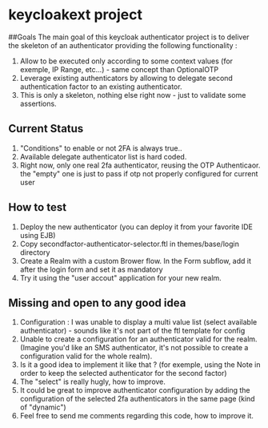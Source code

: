 # keycloakext project
##Goals
The main goal of this keycloak authenticator project is to deliver the skeleton of an authenticator providing the following functionality :
1. Allow to be executed only according to some context values (for exemple, IP Range, etc...) - same concept than OptionalOTP
2. Leverage existing authenticators by allowing to delegate second authentication factor to an existing authenticator.
3. This is only a skeleton, nothing else right now - just to validate some assertions.
## Current Status
1. "Conditions" to enable or not 2FA is always true..
2. Available delegate authenticator list is hard coded.
3. Right now, only one real 2fa authenticator, reusing the OTP Authenticaor. the "empty" one is just to pass if otp not properly configured for current user
## How to test
1. Deploy the new authenticator (you can deploy it from your favorite IDE using EJB)
2. Copy secondfactor-authenticator-selector.ftl in themes/base/login directory
3. Create a Realm with a custom Brower flow. In the Form subflow, add it after the login form and set it as mandatory
4. Try it using the "user accout" application for your new realm.
## Missing and open to any good idea
1. Configuration : I was unable to display a multi value list (select available authenticator) - sounds like it's not part of the ftl template for config
2. Unable to create a configuration for an authenticator valid for the realm. (Imagine you'd like an SMS authenticator, it's not possible to create a configuration valid for the whole realm).
3. Is it a good idea to implement it like that ? (for exemple, using the Note in order to keep the selected authenticator for the second factor)
4. The "select" is really hugly, how to improve.
5. It could be great to improve authenticator configuration by adding the configuration of the selected 2fa authenticators in the same page (kind of "dynamic")
6. Feel free to send me comments regarding this code, how to improve it.

